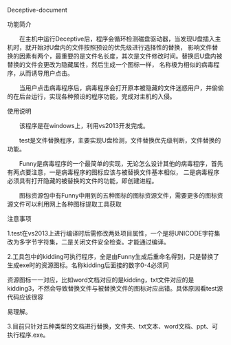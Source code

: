 ﻿Deceptive-document

功能简介

　　在主机中运行Deceptive后，程序会循环检测磁盘驱动器，当发现U盘插入主机时，就开始对U盘内的文件按照预设的优先级进行选择性的替换，
影响文件替换的因素有两个，最重要的是文件名长度，其次是文件修改时间。替换后U盘内被替换的文件会更改为隐藏属性，然后生成一个图标一样，
名称极为相似的病毒程序，从而诱导用户点击。

　　当用户点击病毒程序后，病毒程序会打开原本被隐藏的文件迷惑用户，并偷偷的在后台运行，实现各种预设的程序功能，完成对主机的入侵。

使用说明

　　该程序是在windows上，利用vs2013开发完成。
  
　　test是文件替换程序，主要实现U盘检测，文件替换优先级判断，文件替换的功能。
  
　　Funny是病毒程序的一个最简单的实现，无论怎么设计其他的病毒程序，首先有两点要注意，一是病毒程序的图标应该与被替换文件基本相似，
二是病毒程序必须具有打开隐藏的被替换的文件的功能，即创建进程。

　　图标资源包中有Funny中用到的五种图标的图标资源文件，需要更多的图标资源文件可以利用网上各种图标提取工具获取

注意事项

   1.test在vs2013上进行编译时后需修改两处项目属性，一个是将UNICODE字符集改为多字节字符集，二是关闭文件安全检查。才能通过编译。
   
   2.工具包中的kidding可执行程序，全是由Funny生成后重命名得到，只是替换了生成exe时的资源图标。名称kidding后面接的数字0-4必须同
   
   资源图标一一对应，比如word文档对应的是kidding，txt文件对应的是kidding3，不然会导致替换文件与被替换文件的图标对应出错。具体原因看test源代码应该很容
   
 易理解。
 
   3.目前只针对五种类型的文档进行替换，文件夹、txt文本、word文档、ppt、可执行程序.exe。
